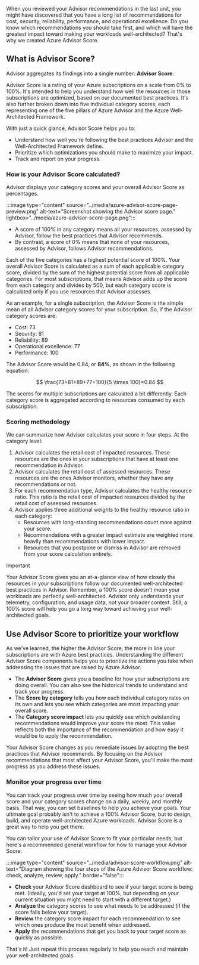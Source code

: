 When you reviewed your Advisor recommendations in the last unit, you might have discovered that you have a long list of recommendations for cost, security, reliability, performance, and operational excellence. Do you know which recommendations you should take first, and which will have the greatest impact toward making your workloads well-architected? That's why we created Azure Advisor Score.

## What is Advisor Score?

Advisor aggregates its findings into a single number: **Advisor Score**.

Advisor Score is a rating of your Azure subscriptions on a scale from 0% to 100%. It's intended to help you understand how well the resources in those subscriptions are optimized, based on our documented best practices. It's also further broken down into five individual category scores, each representing one of the five pillars of Azure Advisor and the Azure Well-Architected Framework.

With just a quick glance, Advisor Score helps you to:

- Understand how well you're following the best practices Advisor and the Well-Architected Framework define.
- Prioritize which optimizations you should make to maximize your impact.
- Track and report on your progress.

### How is your Advisor Score calculated?

Advisor displays your category scores and your overall Advisor Score as percentages.

:::image type="content" source="../media/azure-advisor-score-page-preview.png" alt-text="Screenshot showing the Advisor score page." lightbox="../media/azure-advisor-score-page.png":::

- A score of 100% in any category means all your resources, assessed by Advisor, follow the best practices that Advisor recommends.
- By contrast, a score of 0% means that none of your resources, assessed by Advisor, follows Advisor recommendations.

Each of the five categories has a highest potential score of 100%. Your overall Advisor Score is calculated as a sum of each applicable category score, divided by the sum of the highest potential score from all applicable categories. For most subscriptions, that means Advisor adds up the score from each category and divides by 500, but each category score is calculated only if you use resources that Advisor assesses.

As an example, for a single subscription, the Advisor Score is the simple mean of all Advisor category scores for your subscription. So, if the Advisor category scores are:

- Cost: 73
- Security: 81
- Reliability: 89
- Operational excellence: 77
- Performance: 100

The Advisor Score would be 0.84, or **84%**, as shown in the following equation:

$$
\frac{73+81+89+77+100}{5 \times 100}=0.84
$$

<!--
:::image type="content" source="../media/advisor-equation.png" alt-text="(73 + 81 + 89 + 77 + 100)/(5 x 100) = 0.84" border="false":::
-->

The scores for multiple subscriptions are calculated a bit differently. Each category score is aggregated according to resources consumed by each subscription.

### Scoring methodology

We can summarize how Advisor calculates your score in four steps. At the category level:

1. Advisor calculates the retail cost of impacted resources. These resources are the ones in your subscriptions that have at least one recommendation in Advisor.
1. Advisor calculates the retail cost of assessed resources. These resources are the ones Advisor monitors, whether they have any recommendations or not.
1. For each recommendation type, Advisor calculates the healthy resource ratio. This ratio is the retail cost of impacted resources divided by the retail cost of assessed resources.
1. Advisor applies three additional weights to the healthy resource ratio in each category:
    - Resources with long-standing recommendations count more against your score.
    - Recommendations with a greater impact estimate are weighted more heavily than recommendations with lower impact.
    - Resources that you postpone or dismiss in Advisor are removed from your score calculation entirely.

> [!IMPORTANT]
> Your Advisor Score gives you an at-a-glance view of how closely the resources in your subscriptions follow our documented well-architected best practices in Advisor. Remember, a 100% score doesn't mean your workloads are perfectly well-architected. Advisor only understands your telemetry, configuration, and usage data, not your broader context. Still, a 100% score will help you go a long way toward achieving your well-architected goals.

## Use Advisor Score to prioritize your workflow

As we've learned, the higher the Advisor Score, the more in line your subscriptions are with Azure best practices. Understanding the different Advisor Score components helps you to prioritize the actions you take when addressing the issues that are raised by Azure Advisor.

- The **Advisor Score** gives you a baseline for how your subscriptions are doing overall. You can also see the historical trends to understand and track your progress.
- The **Score by category** tells you how each individual category rates on its own and lets you see which categories are most impacting your overall score.
- The **Category score impact** lets you quickly see which outstanding recommendations would improve your score the most. This value reflects both the importance of the recommendation and how easy it would be to apply the recommendation.

Your Advisor Score changes as you remediate issues by adopting the best practices that Advisor recommends. By focusing on the Advisor recommendations that most affect your Advisor Score, you'll make the most progress as you address these issues.

### Monitor your progress over time

You can track your progress over time by seeing how much your overall score and your category scores change on a daily, weekly, and monthly basis. That way, you can set baselines to help you achieve your goals. Your ultimate goal probably isn't to achieve a 100% Advisor Score, but to design, build, and operate well-architected Azure workloads. Advisor Score is a great way to help you get there.

You can tailor your use of Advisor Score to fit your particular needs, but here's a recommended general workflow for how to manage your Advisor Score:

:::image type="content" source="../media/advisor-score-workflow.png" alt-text="Diagram showing the four steps of the Azure Advisor Score workflow: check, analyze, review, apply." border="false":::

- **Check** your Advisor Score dashboard to see if your target score is being met. (Ideally, you'd set your target at 100%, but depending on your current situation you might need to start with a different target.)
- **Analyze** the category scores to see what needs to be addressed (if the score falls below your target).
- **Review** the category score impact for each recommendation to see which ones produce the most benefit when addressed.
- **Apply** the recommendations that get you back to your target score as quickly as possible.

That's it! Just repeat this process regularly to help you reach and maintain your well-architected goals.
